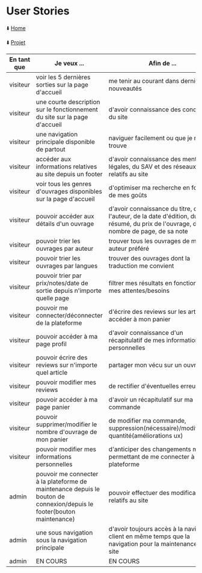 # User Stories

⬇️ [Home](../README.md)

⬇️ [Projet](projet_site_o_library.md)

| En tant que | Je veux ... | Afin de ... |
|---------|---------------|-------------|
| visiteur | voir les 5 dernières sorties sur la page d'accueil | me tenir au courant dans dernières nouveautés |
| visiteur | une courte description sur le fonctionnement du site sur la page d'accueil | d'avoir connaissance des conditions du site |
| visiteur | une navigation principale disponible de partout | naviguer facilement ou que je me trouve |
| visiteur | accéder aux informations relatives au site depuis un footer | d'avoir connaissance des mentions légales, du SAV et des réseaux relatifs au site |
| visiteur | voir tous les genres d'ouvrages disponibles sur la page d'accueil | d'optimiser ma recherche en fonction de mes goûts |
| visiteur | pouvoir accéder aux détails d'un ouvrage | d'avoir connaissance du titre, de l'auteur, de la date d'édition, du résumé, du prix de l'ouvrage, du nombre de page, de sa note |
| visiteur | pouvoir trier les ouvrages par auteur | trouver tous les ouvrages de mon auteur préféré |
| visiteur | pouvoir trier les ouvrages par langues | trouver des ouvrages dont la traduction me convient |
| visiteur | pouvoir trier par prix/notes/date de sortie depuis n'importe quelle page | filtrer mes résultats en fonction de mes attentes/besoins |
| visiteur | pouvoir me connecter/déconnecter de la plateforme | d'écrire des reviews sur les articles et accéder à mon panier |
| visiteur | pouvoir accéder à ma page profil | d'avoir connaissance d'un récapitulatif de mes informations personnelles |
| visiteur | pouvoir écrire des reviews sur n'importe quel article | partager mon vécu sur un ouvrage |
| visiteur | pouvoir modifier mes reviews | de rectifier d'éventuelles erreurs |
| visiteur | pouvoir accéder à ma page panier | d'avoir un récapitulatif sur ma commande |
| visiteur | pouvoir supprimer/modifier le nombre d'ouvrage de mon panier | de modifier ma commande, suppression(nécessaire)/modification quantité(améliorations ux)|
| visiteur | pouvoir modifier mes informations personnelles | d'anticiper des changements me permettant de me connecter à la plateforme |
| admin | pouvoir me connecter à la plateforme de maintenance depuis le bouton de connexion/depuis le footer(bouton maintenance) | pouvoir effectuer des modifications relatifs au site |
| admin | une sous navigation sous la navigation principale | d'avoir toujours accès à la navigation client en même temps que la navigation pour la maintenance du site |
| admin | EN COURS | EN COURS |

